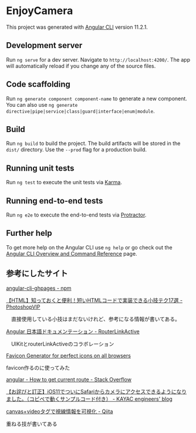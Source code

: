 # EnjoyCamera

This project was generated with [Angular CLI](https://github.com/angular/angular-cli) version 11.2.1.

## Development server

Run `ng serve` for a dev server. Navigate to `http://localhost:4200/`. The app will automatically reload if you change any of the source files.

## Code scaffolding

Run `ng generate component component-name` to generate a new component. You can also use `ng generate directive|pipe|service|class|guard|interface|enum|module`.

## Build

Run `ng build` to build the project. The build artifacts will be stored in the `dist/` directory. Use the `--prod` flag for a production build.

## Running unit tests

Run `ng test` to execute the unit tests via [Karma](https://karma-runner.github.io).

## Running end-to-end tests

Run `ng e2e` to execute the end-to-end tests via [Protractor](http://www.protractortest.org/).

## Further help

To get more help on the Angular CLI use `ng help` or go check out the [Angular CLI Overview and Command Reference](https://angular.io/cli) page.


## 参考にしたサイト

[angular-cli-ghpages - npm](https://www.npmjs.com/package/angular-cli-ghpages)

[【HTML】知っておくと便利！短いHTMLコードで実装できる小技テク17選 \- PhotoshopVIP](https://photoshopvip.net/129002)

　直接使用している小技はまだないけれど、参考になる情報が書いてある。

[Angular 日本語ドキュメンテーション \- RouterLinkActive](https://angular.jp/api/router/RouterLinkActive)

　UIKitとrouterLinkActiveのコラボレーション

[Favicon Generator for perfect icons on all browsers](https://realfavicongenerator.net/)

favicon作るのに使ってみた

[angular \- How to get current route \- Stack Overflow](https://stackoverflow.com/questions/34597835/how-to-get-current-route)

[【お詫びと訂正】iOS11でついにSafariからカメラにアクセスできるようになりました。（コピペで動くサンプルコード付き） \- KAYAC engineers' blog](https://techblog.kayac.com/webcamera-preview-for-ios11)

[canvas\+videoタグで視線情報を可視化 \- Qiita](https://qiita.com/unitia0323/items/771f86cb2d7cb7a95682)

重ねる技が書いてある

